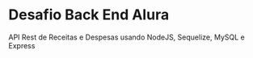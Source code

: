# Desafio Back End Alura

API Rest de Receitas e Despesas usando NodeJS, Sequelize, MySQL e Express
